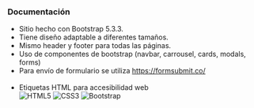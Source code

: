 ### Documentación
- Sitio hecho con Bootstrap 5.3.3.
- Tiene diseño adaptable a diferentes tamaños.
- Mismo header y footer para todas las páginas.
- Uso de componentes de bootstrap (navbar, carrousel, cards, modals, forms)
- Para envío de formulario se utiliza https://formsubmit.co/ <br><br>
- Etiquetas HTML para accesibilidad web<br>
![HTML5](https://img.shields.io/badge/html5-%23E34F26.svg?style=for-the-badge&logo=html5&logoColor=white)
![CSS3](https://img.shields.io/badge/css3-%231572B6.svg?style=for-the-badge&logo=css3&logoColor=white)
  ![Bootstrap](https://img.shields.io/badge/bootstrap-%238511FA.svg?style=for-the-badge&logo=bootstrap&logoColor=white)
